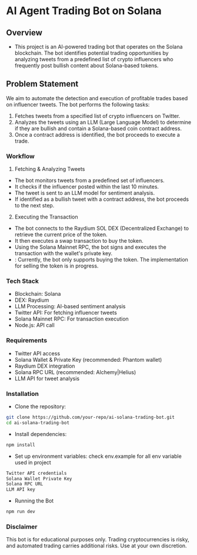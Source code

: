 # AI Agent Trading Bot on Solana

## Overview

- This project is an AI-powered trading bot that operates on the Solana blockchain. The bot identifies potential trading opportunities by analyzing tweets from a predefined list of crypto influencers who frequently post bullish content about Solana-based tokens.

## Problem Statement
We aim to automate the detection and execution of profitable trades based on influencer tweets. The bot performs the following tasks:
 1. Fetches tweets from a specified list of crypto influencers on Twitter.
 2. Analyzes the tweets using an LLM (Large Language Model) to determine if they are bullish and contain a Solana-based coin contract address.
 3. Once a contract address is identified, the bot proceeds to execute a trade.

### Workflow

1. Fetching & Analyzing Tweets
- The bot monitors tweets from a predefined set of influencers.
- It checks if the influencer posted within the last 10 minutes.
- The tweet is sent to an LLM model for sentiment analysis.
- If identified as a bullish tweet with a contract address, the bot proceeds to the next step.

2. Executing the Transaction
- The bot connects to the Raydium SOL DEX (Decentralized Exchange) to retrieve the current price of the token.
- It then executes a swap transaction to buy the token.
- Using the Solana Mainnet RPC, the bot signs and executes the transaction with the wallet's private key.
- : Currently, the bot only supports buying the token. The implementation for selling the token is in progress.

### Tech Stack

- Blockchain: Solana
- DEX: Raydium
- LLM Processing: AI-based sentiment analysis
- Twitter API: For fetching influencer tweets
- Solana Mainnet RPC: For transaction execution
- Node.js: API call

### Requirements

- Twitter API access
- Solana Wallet & Private Key (recommended: Phantom wallet)
- Raydium DEX integration
- Solana RPC URL (recommended: Alchemy|Helius)
- LLM API for tweet analysis

### Installation

- Clone the repository:
```sh
git clone https://github.com/your-repo/ai-solana-trading-bot.git
cd ai-solana-trading-bot
```

- Install dependencies:
```sh
npm install 
```

- Set up environment variables:
check env.example for all env variable used in project
```sh
Twitter API credentials
Solana Wallet Private Key
Solana RPC URL
LLM API key
```

- Running the Bot
```sh
npm run dev
```

### Disclaimer
This bot is for educational purposes only. Trading cryptocurrencies is risky, and automated trading carries additional risks. Use at your own discretion.
